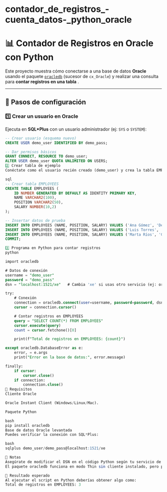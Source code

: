 # contador_de_registros_-cuenta_datos-_python_oracle
# 📊 Contador de Registros en Oracle con Python

Este proyecto muestra cómo conectarse a una base de datos **Oracle** usando el paquete [`oracledb`](https://python-oracledb.readthedocs.io/) (sucesor de `cx_Oracle`) y realizar una consulta para **contar registros en una tabla** .

---

## 🚀 Pasos de configuración
### 1️⃣ Crear un usuario en Oracle

Ejecuta en **SQL*Plus** con un usuario administrador (ej: `SYS` o `SYSTEM`):
```sql
-- Crear usuario (esquema nuevo)
CREATE USER demo_user IDENTIFIED BY demo_pass;

-- Dar permisos básicos
GRANT CONNECT, RESOURCE TO demo_user;
ALTER USER demo_user QUOTA UNLIMITED ON USERS;
2️⃣ Crear tabla de ejemplo
Conéctate como el usuario recién creado (demo_user) y crea la tabla EMPLOYEES:

sql
-- Crear tabla EMPLOYEES
CREATE TABLE EMPLOYEES (
    ID NUMBER GENERATED BY DEFAULT AS IDENTITY PRIMARY KEY,
    NAME VARCHAR2(100),
    POSITION VARCHAR2(50),
    SALARY NUMBER(10,2)
);

-- Insertar datos de prueba
INSERT INTO EMPLOYEES (NAME, POSITION, SALARY) VALUES ('Ana Gómez', 'Desarrolladora', 3500);
INSERT INTO EMPLOYEES (NAME, POSITION, SALARY) VALUES ('Luis Torres', 'Analista', 2800);
INSERT INTO EMPLOYEES (NAME, POSITION, SALARY) VALUES ('Marta Ríos', 'Gerente', 5200);
COMMIT;

3️⃣ Programa en Python para contar registros
python

import oracledb

# Datos de conexión
username = "demo_user"
password = "demo_pass"
dsn = "localhost:1521/xe"   # Cambia 'xe' si usas otro servicio (ej: orclpdb1)

try:
    # Conexión
    connection = oracledb.connect(user=username, password=password, dsn=dsn)
    cursor = connection.cursor()

    # Contar registros en EMPLOYEES
    query = "SELECT COUNT(*) FROM EMPLOYEES"
    cursor.execute(query)
    count = cursor.fetchone()[0]

    print(f"Total de registros en EMPLOYEES: {count}")

except oracledb.DatabaseError as e:
    error, = e.args
    print("Error en la base de datos:", error.message)

finally:
    if cursor:
        cursor.close()
    if connection:
        connection.close()
🔧 Requisitos
Cliente Oracle

Oracle Instant Client (Windows/Linux/Mac).

Paquete Python

bash
pip install oracledb
Base de datos Oracle levantada
Puedes verificar la conexión con SQL*Plus:

bash
sqlplus demo_user/demo_pass@localhost:1521/xe

📌 Notas
Asegúrate de modificar el DSN en el código Python según tu servicio de Oracle (xe, orcl, orclpdb1, etc.) .
El paquete oracledb funciona en modo Thin sin cliente instalado, pero para conexiones avanzadas puede requerir el Instant Client.

📝 Resultado esperado
Al ejecutar el script en Python deberías obtener algo como:  
Total de registros en EMPLOYEES: 3
